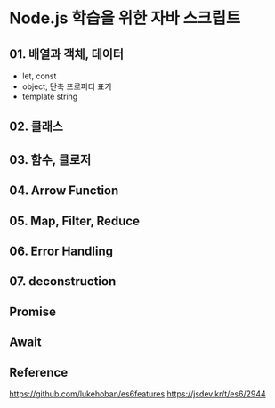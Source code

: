 # Node.js 학습을 위한 자바 스크립트

## 01. 배열과 객체, 데이터

- let, const
- object, 단축 프로퍼티 표기
- template string



## 02. 클래스

## 03. 함수, 클로저

## 04. Arrow Function

## 05. Map, Filter, Reduce


## 06. Error Handling


## 07. deconstruction



## Promise

## Await


## Reference

https://github.com/lukehoban/es6features
https://jsdev.kr/t/es6/2944